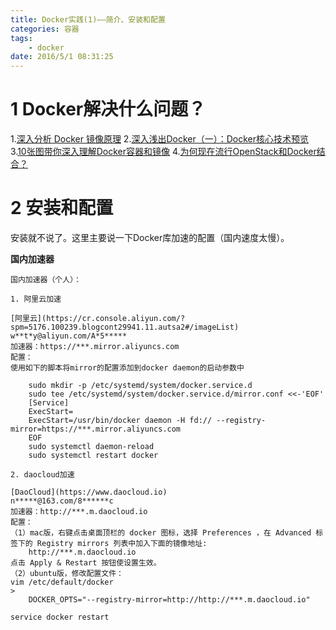 ```yaml
---
title: Docker实践(1)——简介、安装和配置
categories: 容器
tags:
    - docker
date: 2016/5/1 08:31:25
---
```



# 1 Docker解决什么问题？

1.[深入分析 Docker 镜像原理](http://www.open-open.com/lib/view/open1440397640404.html)
2.[深入浅出Docker（一）：Docker核心技术预览](http://www.infoq.com/cn/articles/docker-core-technology-preview/)
3.[10张图带你深入理解Docker容器和镜像](http://www.open-open.com/lib/view/open1446695630904.html)
4.[为何现在流行OpenStack和Docker结合？](https://www.zhihu.com/question/35425470/answer/62993113)

# 2 安装和配置

安装就不说了。这里主要说一下Docker库加速的配置（国内速度太慢）。

**国内加速器**


    国内加速器（个人）：

    1. 阿里云加速

    [阿里云](https://cr.console.aliyun.com/?spm=5176.100239.blogcont29941.11.autsa2#/imageList)
    w**t*y@aliyun.com/A*5*****
    加速器：https://***.mirror.aliyuncs.com
    配置：
    使用如下的脚本将mirror的配置添加到docker daemon的启动参数中

        sudo mkdir -p /etc/systemd/system/docker.service.d
        sudo tee /etc/systemd/system/docker.service.d/mirror.conf <<-'EOF'
        [Service]
        ExecStart=
        ExecStart=/usr/bin/docker daemon -H fd:// --registry-mirror=https://***.mirror.aliyuncs.com
        EOF
        sudo systemctl daemon-reload
        sudo systemctl restart docker

    2. daocloud加速

    [DaoCloud](https://www.daocloud.io)
    n*****@163.com/8******c
    加速器：http://***.m.daocloud.io
    配置：
    （1）mac版，右键点击桌面顶栏的 docker 图标，选择 Preferences ，在 Advanced 标签下的 Registry mirrors 列表中加入下面的镜像地址:
        http://***.m.daocloud.io
    点击 Apply & Restart 按钮使设置生效。
    （2）ubuntu版，修改配置文件：
    vim /etc/default/docker
    > 
        DOCKER_OPTS="--registry-mirror=http://http://***.m.daocloud.io"
    
    service docker restart
